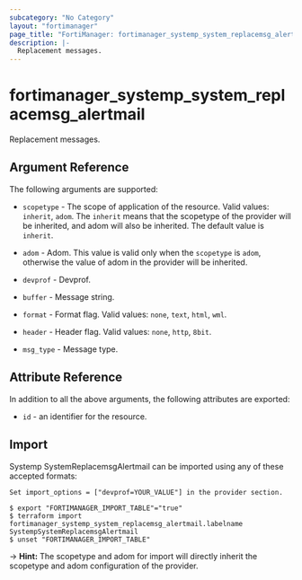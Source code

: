 ```yaml
---
subcategory: "No Category"
layout: "fortimanager"
page_title: "FortiManager: fortimanager_systemp_system_replacemsg_alertmail"
description: |-
  Replacement messages.
---
```


# fortimanager_systemp_system_replacemsg_alertmail
Replacement messages.

## Argument Reference


The following arguments are supported:

* `scopetype` - The scope of application of the resource. Valid values: `inherit`, `adom`. The `inherit` means that the scopetype of the provider will be inherited, and adom will also be inherited. The default value is `inherit`.
* `adom` - Adom. This value is valid only when the `scopetype` is `adom`, otherwise the value of adom in the provider will be inherited.
* `devprof` - Devprof.

* `buffer` - Message string.
* `format` - Format flag. Valid values: `none`, `text`, `html`, `wml`.

* `header` - Header flag. Valid values: `none`, `http`, `8bit`.

* `msg_type` - Message type.


## Attribute Reference

In addition to all the above arguments, the following attributes are exported:
* `id` - an identifier for the resource.

## Import

Systemp SystemReplacemsgAlertmail can be imported using any of these accepted formats:
```
Set import_options = ["devprof=YOUR_VALUE"] in the provider section.

$ export "FORTIMANAGER_IMPORT_TABLE"="true"
$ terraform import fortimanager_systemp_system_replacemsg_alertmail.labelname SystempSystemReplacemsgAlertmail
$ unset "FORTIMANAGER_IMPORT_TABLE"
```
-> **Hint:** The scopetype and adom for import will directly inherit the scopetype and adom configuration of the provider.
